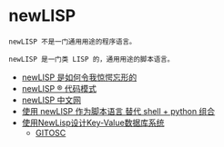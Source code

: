 # newLISP

```
newLISP 不是一门通用用途的程序语言。
```

```
newLISP 是一门类 LISP 的，通用用途的脚本语言。
```

* [newLISP 是如何令我惊愕忘形的](http://blog.skydark.info/programming/2012/06/28/newlisp/)
* [newLISP ® 代码模式](http://www.newlisp.org/CodePatterns-cn.html)
* [newLISP 中文网](http://www.newlisp.cn/)
* [使用 newLISP 作为脚本语言 替代 shell + python 组合](http://www.zhihu.com/question/23327683)
* [使用NewLisp设计Key-Value数据库系统](http://my.oschina.net/u/1982890/blog/469925)
  * [GITOSC](https://git.oschina.net/nneolc/lisp-sdb)
